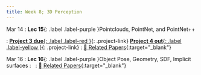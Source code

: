 ```yaml
---
title: Week 8; 3D Perception
---
```

  
Mar 14
: **Lec 15**{: .label .label-purple }Pointclouds, PointNet, and PointNet++
  
: [**Project 3 due**{: .label .label-red }](/projects/#project-3){: .project-link} [**Project 4 out**{: .label .label-yellow }](/projects/#project-4){: .project-link}
  : [📃 Related Papers](/papers/#pointcloud-processing){:target="_blank"}


Mar 16
: **Lec 16**{: .label .label-purple }Object Pose, Geometry, SDF, Implicit surfaces
: &nbsp;
  : [📃 Related Papers](/papers/#object-pose-geometry-sdf-implicit-surfaces){:target="_blank"}  
   <!-- : [3.1](#), [2.2](#), [2.3](#) -->

<!-- Feb 24
: **Dis 8**{: .label .label-blue }[Paper discussion: 3D Perception](#) -->
